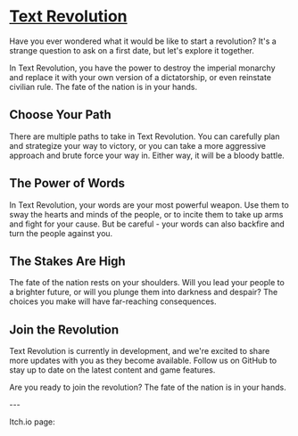 <a href="https://tonof.itch.io/text-revolution"><h1>Text Revolution</h1></a>
<p>Have you ever wondered what it would be like to start a revolution? It's a strange question to ask on a first date, but let's explore it together.</p>
<p>In Text Revolution, you have the power to destroy the imperial monarchy and replace it with your own version of a dictatorship, or even reinstate civilian rule. The fate of the nation is in your hands.</p>
<h2>Choose Your Path</h2>
<p>There are multiple paths to take in Text Revolution. You can carefully plan and strategize your way to victory, or you can take a more aggressive approach and brute force your way in. Either way, it will be a bloody battle.</p>
<h2>The Power of Words</h2>
<p>In Text Revolution, your words are your most powerful weapon. Use them to sway the hearts and minds of the people, or to incite them to take up arms and fight for your cause. But be careful - your words can also backfire and turn the people against you.</p>
<h2>The Stakes Are High</h2>
<p>The fate of the nation rests on your shoulders. Will you lead your people to a brighter future, or will you plunge them into darkness and despair? The choices you make will have far-reaching consequences.</p>
<h2>Join the Revolution</h2>
<p>Text Revolution is currently in development, and we're excited to share more updates with you as they become available. Follow us on GitHub to stay up to date on the latest content and game features.</p>
<p>Are you ready to join the revolution? The fate of the nation is in your hands.</p>
---

Itch.io page: 
